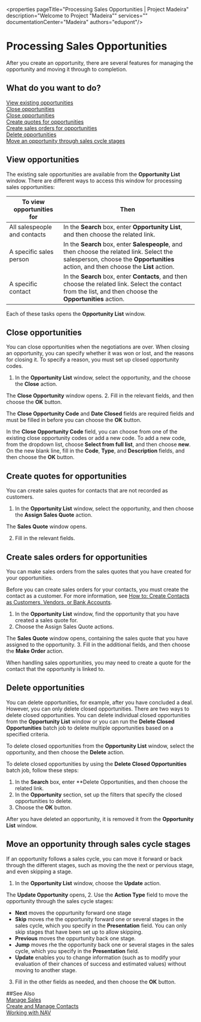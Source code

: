 <properties pageTitle="Processing Sales Opportunities | Project Madeira" 
    description="Welcome to Project "Madeira"" 
    services="" 
    documentationCenter="Madeira"
    authors="edupont"/>
    
# Processing Sales Opportunities
After you create an opportunity, there are several features for managing the opportunity and moving it through to completion.

## What do you want to do?
[View existing opportunities](#view-opportunities)  
[Close opportunities](#close-opportunities)  
[Close opportunities](#close-opportunities)  
[Create quotes for opportunities](#create-quotes-for-opportunities)  
[Create sales orders for opportunities](#create-sales-orders-for-opportunities)  
[Delete opportunities](#delete-opportunities)  
[Move an opportunity through sales cycle stages](#move-an-opportunity-through-sales-cycle-stages)

## View opportunities
The existing sale opportunities are available from the **Opportunity List** window. There are different ways to access this window for processing sales opportunities:

|To view opportunities for|Then|
|-|-|
|All salespeople and contacts|In the **Search** box, enter **Opportunity List**, and then choose the related link.|
|A specific sales person|In the **Search** box, enter **Salespeople**, and then choose the related link. Select the salesperson, choose the **Opportunities** action, and then choose the **List** action.|
|A specific contact|In the **Search** box, enter **Contacts**, and then choose the related link. Select the contact from the list, and then choose the **Opportunities** action.|

Each of these tasks opens the **Opportunity List** window.

## Close opportunities
You can close opportunities when the negotiations are over. When closing an opportunity, you can specify whether it was won or lost, and the reasons for closing it. To specify a reason, you must set up closed opportunity codes.
1. In the **Opportunity List** window, select the opportunity, and the choose the **Close** action. 

  The **Close Opportunity** window opens.
2. Fill in the relevant fields, and then choose the **OK** button.

  The **Close Opportunity Code** and **Date Closed** fields are required fields and must be filled in before you can choose the **OK** button.
  
  In the **Close Opportunity Code** field, you can choose from one of the existing close opportunity codes or add a new code. To add a new code, from the dropdown list, choose **Select from full list**, and then choose **new**. On the new blank line, fill in the **Code**, **Type**, and **Description** fields, and then choose the **OK** button.
  
## Create quotes for opportunities
You can create sales quotes for contacts that are not recorded as customers. 
1. In the **Opportunity List** window, select the opportunity, and then choose the **Assign Sales Quote** action.

  The **Sales Quote** window opens.

2. Fill in the relevant fields.

## Create sales orders for opportunities
You can make sales orders from the sales quotes that you have created for your opportunities.

Before you can create sales orders for your contacts, you must create the contact as a customer. For more information, see [How to: Create Contacts as Customers, Vendors, or Bank Accounts](marketing-how-create-new-contacts-customers-vendors-bank-accounts.md).

1. In the **Opportunity List** window, find the opportunity that you have created a sales quote for.
2. Choose the Assign Sales Quote actions.

  The **Sales Quote** window opens, containing the sales quote that you have assigned to the opportunity.
3. Fill in the additional fields, and then choose the **Make Order** action.

When handling sales opportunities, you may need to create a quote for the contact that the opportunity is linked to.

## Delete opportunities
You can delete opportunities, for example, after you have concluded a deal. However, you can only delete closed opportunities. There are two ways to delete closed opportunities. You can delete individual closed opportunities from the **Opportunity List** window or you can run the **Delete Closed Opportunities** batch job to delete multiple opportunities based on a specified criteria.

To delete closed opportunities from the **Opportunity List** window, select the opportunity, and then choose the **Delete** action. 

To delete closed opportunities by using the **Delete Closed Opportunities** batch job, follow these steps:
1. In the **Search** box, enter **Delete Opportunities, and then choose the related link.
2. In the **Opportunity** section, set up the filters that specify the closed opportunities to delete.
3. Choose the **OK** button.

After you have deleted an opportunity, it is removed it from the **Opportunity List** window.

## Move an opportunity through sales cycle stages
If an opportunity follows a sales cycle, you can move it forward or back through the different stages, such as moving the the next or pervious stage, and even skipping a stage. 
1. In the **Opportunity List** window, choose the **Update** action.

  The **Update Opportunity** opens,
2. Use the **Action Type** field to move the opportunity through the sales cycle stages:
  * **Next** moves the oppurtunity forward one stage
  * **Skip** moves rhe the opportunity forward one or several stages in the sales cycle, which you specify in the **Presentation** field. You can only skip stages that have been set up to allow skipping. 
  * **Previous** moves the oppurtunity back one stage.
  * **Jump** moves rhe the opportunity back one or several stages in the sales cycle, which you specify in the **Presentation** field.
  * **Update** enables you to change information (such as to modify your evaluation of their chances of success and estimated values) without moving to another stage.
3. Fill in the other fields as needed, and then choose the **OK** button.

 
##See Also  
[Manage Sales](sales-manage-sales.md)  
[Create and Manage Contacts](marketing-contacts.md)  
[Working with NAV](ui-work-product.md)

